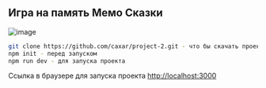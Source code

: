 

## Игра на память Мемо Сказки 
![image](https://github.com/caxar/project-2/assets/45434213/8a05847e-c936-4dd4-a8d4-65c52d48f475)



```bash
git clone https://github.com/caxar/project-2.git - что бы скачать проект 
npm init - перед запуском 
npm run dev - для запуска проекта

```

Ссылка в браузере для запуска проекта [http://localhost:3000](http://localhost:3000) 
